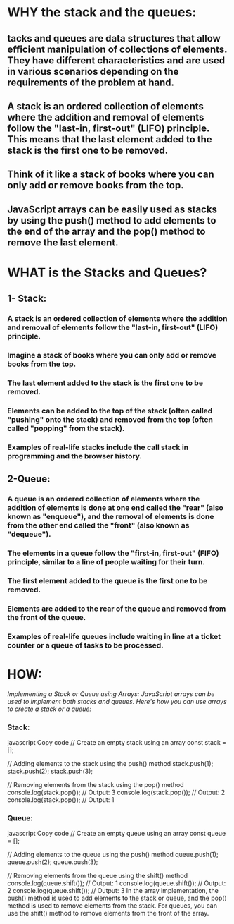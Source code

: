 # WHY the stack and the queues:

## tacks and queues are data structures that allow efficient manipulation of collections of elements. They have different characteristics and are used in various scenarios depending on the requirements of the problem at hand.

## A stack is an ordered collection of elements where the addition and removal of elements follow the "last-in, first-out" (LIFO) principle. This means that the last element added to the stack is the first one to be removed. 
## Think of it like a stack of books where you can only add or remove books from the top.
## JavaScript arrays can be easily used as stacks by using the push() method to add elements to the end of the array and the pop() method to remove the last element.

# WHAT is the Stacks and Queues?

## 1- Stack:

### A stack is an ordered collection of elements where the addition and removal of elements follow the "last-in, first-out" (LIFO) principle.
### Imagine a stack of books where you can only add or remove books from the top.
### The last element added to the stack is the first one to be removed.
### Elements can be added to the top of the stack (often called "pushing" onto the stack) and removed from the top (often called "popping" from the stack).
### Examples of real-life stacks include the call stack in programming and the browser history.

## 2-Queue:

### A queue is an ordered collection of elements where the addition of elements is done at one end called the "rear" (also known as "enqueue"), and the removal of elements is done from the other end called the "front" (also known as "dequeue").
### The elements in a queue follow the "first-in, first-out" (FIFO) principle, similar to a line of people waiting for their turn.
### The first element added to the queue is the first one to be removed.
### Elements are added to the rear of the queue and removed from the front of the queue.
### Examples of real-life queues include waiting in line at a ticket counter or a queue of tasks to be processed.

# HOW:

*Implementing a Stack or Queue using Arrays:
JavaScript arrays can be used to implement both stacks and queues. Here's how you can use arrays to create a stack or a queue:*

### Stack:

javascript
Copy code
// Create an empty stack using an array
const stack = [];

// Adding elements to the stack using the push() method
stack.push(1);
stack.push(2);
stack.push(3);

// Removing elements from the stack using the pop() method
console.log(stack.pop());  // Output: 3
console.log(stack.pop());  // Output: 2
console.log(stack.pop());  // Output: 1
### Queue:

javascript
Copy code
// Create an empty queue using an array
const queue = [];

// Adding elements to the queue using the push() method
queue.push(1);
queue.push(2);
queue.push(3);

// Removing elements from the queue using the shift() method
console.log(queue.shift());  // Output: 1
console.log(queue.shift());  // Output: 2
console.log(queue.shift());  // Output: 3
In the array implementation, the push() method is used to add elements to the stack or queue, and the pop() method is used to remove elements from the stack. For queues, you can use the shift() method to remove elements from the front of the array.
